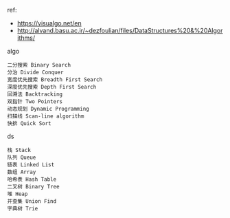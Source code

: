 ref: 
- https://visualgo.net/en
- http://alvand.basu.ac.ir/~dezfoulian/files/DataStructures%20&%20Algorithms/

algo
```
二分搜索 Binary Search 
分治 Divide Conquer 
宽度优先搜索 Breadth First Search 
深度优先搜索 Depth First Search
回溯法 Backtracking 
双指针 Two Pointers 
动态规划 Dynamic Programming 
扫描线 Scan-line algorithm
快排 Quick Sort
```

ds
```
栈 Stack
队列 Queue
链表 Linked List 
数组 Array 
哈希表 Hash Table
二叉树 Binary Tree  
堆 Heap
并查集 Union Find
字典树 Trie
```
